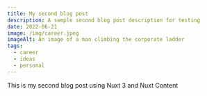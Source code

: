 ```yaml
---
title: My second blog post
description: A sample second blog post description for testing
date: 2022-06-21
image: /img/career.jpeg
imageAlt: An image of a man climbing the corporate ladder
tags:
  - career
  - ideas
  - personal
---
```


This is my second blog post using Nuxt 3 and Nuxt Content
